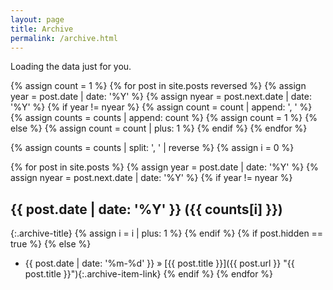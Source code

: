 ```yaml
---
layout: page
title: Archive
permalink: /archive.html
---
```


<!-- Include the library. -->
<script
  src="/js/github-calendar.min.js"
></script>

<!-- Optionally, include the theme (if you don't want to struggle to write the CSS) -->
<link
  rel="stylesheet"
  href="/css/github-calendar.css"
/>

<!-- Prepare a container for your calendar. -->
<div class="calendar">
    <!-- Loading stuff -->
    Loading the data just for you.
</div>

<script>
    GitHubCalendar(".calendar", "mistydew");
</script>

{% assign count = 1 %}
{% for post in site.posts reversed %}
    {% assign year = post.date | date: '%Y' %}
    {% assign nyear = post.next.date | date: '%Y' %}
    {% if year != nyear %}
        {% assign count = count | append: ', ' %}
        {% assign counts = counts | append: count %}
        {% assign count = 1 %}
    {% else %}
        {% assign count = count | plus: 1 %}
    {% endif %}
{% endfor %}

{% assign counts = counts | split: ', ' | reverse %}
{% assign i = 0 %}

{% for post in site.posts %}
    {% assign year = post.date | date: '%Y' %}
    {% assign nyear = post.next.date | date: '%Y' %}
    {% if year != nyear %}
## {{ post.date | date: '%Y' }} ({{ counts[i] }})
{:.archive-title}
        {% assign i = i | plus: 1 %}
    {% endif %}
{% if post.hidden == true %}
{% else %}
* {{ post.date | date: '%m-%d' }} &raquo; [{{ post.title }}]({{ post.url }} "{{ post.title }}"){:.archive-item-link}
{% endif %}
{% endfor %}
